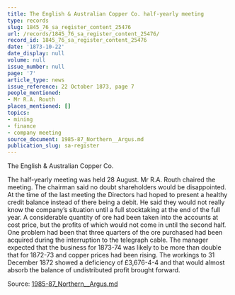 ```yaml
---
title: The English & Australian Copper Co. half-yearly meeting
type: records
slug: 1845_76_sa_register_content_25476
url: /records/1845_76_sa_register_content_25476/
record_id: 1845_76_sa_register_content_25476
date: '1873-10-22'
date_display: null
volume: null
issue_number: null
page: '7'
article_type: news
issue_reference: 22 October 1873, page 7
people_mentioned:
- Mr R.A. Routh
places_mentioned: []
topics:
- mining
- finance
- company meeting
source_document: 1985-87_Northern__Argus.md
publication_slug: sa-register
---
```


The English & Australian Copper Co.

The half-yearly meeting was held 28 August.  Mr R.A. Routh chaired the meeting.  The chairman said no doubt shareholders would be disappointed.  At the time of the last meeting the Directors had hoped to present a healthy credit balance instead of there being a debit.  He said they would not really know the company’s situation until a full stocktaking at the end of the full year.  A considerable quantity of ore had been taken into the accounts at cost price, but the profits of which would not come in until the second half.  One problem had been that three quarters of the ore purchased had been acquired during the interruption to the telegraph cable.  The manager expected that the business for 1873-74 was likely to be more than double that for 1872-73 and copper prices had been rising.  The workings to 31 December 1872 showed a deficiency of £3,676-4-4 and that would almost absorb the balance of undistributed profit brought forward.

Source: [1985-87_Northern__Argus.md](/downloads/markdown/1985-87_Northern__Argus.md)

